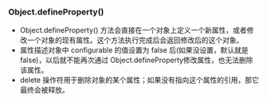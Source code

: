 ### Object.defineProperty()
- Object.defineProperty() 方法会直接在一个对象上定义一个新属性，或者修改一个对象的现有属性。这个方法执行完成后会返回修改后的这个对象。
- 属性描述对象中 configurable 的值设置为 false 后(如果没设置，默认就是 false)，以后就不能再次通过 Object.defineProperty修改属性，也无法删除该属性。
-  delete 操作符用于删除对象的某个属性；如果没有指向这个属性的引用，那它最终会被释放。
